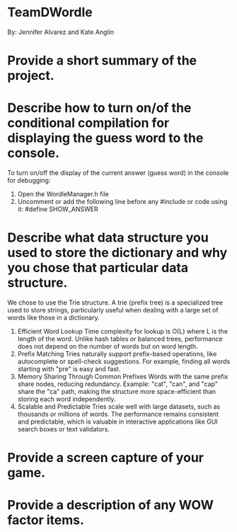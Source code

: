 # TeamDWordle
By: Jennifer Alvarez and Kate Anglin

# Provide a short summary of the project.

# Describe how to turn on/of the conditional compilation for displaying the guess word to the console.
To turn on/off the display of the current answer (guess word) in the console for debugging:
1. Open the WordleManager.h file
2. Uncomment or add the following line before any #include or code using it:
        #define SHOW_ANSWER

# Describe what data structure you used to store the dictionary and why you chose that particular data structure.
We chose to use the Trie structure. A trie (prefix tree) is a specialized tree used to store strings, particularly useful when dealing with a large set of words like those in a dictionary. 
1. Efficient Word Lookup Time complexity for lookup is O(L) where L is the length of the word.
    Unlike hash tables or balanced trees, performance does not depend on the number of words but on word length.
2. Prefix Matching
    Tries naturally support prefix-based operations, like autocomplete or spell-check suggestions.
    For example, finding all words starting with "pre" is easy and fast.
3. Memory Sharing Through Common Prefixes
    Words with the same prefix share nodes, reducing redundancy.
    Example: "cat", "can", and "cap" share the "ca" path, making the structure more space-efficient than storing each word independently.
4. Scalable and Predictable
    Tries scale well with large datasets, such as thousands or millions of words.
    The performance remains consistent and predictable, which is valuable in interactive applications like GUI search boxes or text validators.

# Provide a screen capture of your game.

# Provide a description of any WOW factor items.
